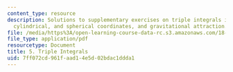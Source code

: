 ```yaml
---
content_type: resource
description: Solutions to supplementary exercises on triple integrals in rectangular,
  cylindrical, and spherical coordinates, and gravitational attraction.
file: /media/https%3A/open-learning-course-data-rc.s3.amazonaws.com/18-02-multivariable-calculus-fall-2007/7ff072cd961faad14e5d02bdac1ddda1_tripl_intgrl_sol.pdf
file_type: application/pdf
resourcetype: Document
title: 5. Triple Integrals
uid: 7ff072cd-961f-aad1-4e5d-02bdac1ddda1
---
```

